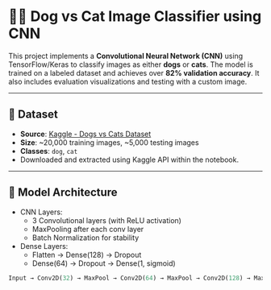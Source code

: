 # 🐶🐱 Dog vs Cat Image Classifier using CNN

This project implements a **Convolutional Neural Network (CNN)** using TensorFlow/Keras to classify images as either **dogs** or **cats**. The model is trained on a labeled dataset and achieves over **82% validation accuracy**. It also includes evaluation visualizations and testing with a custom image.

---

## 📂 Dataset

- **Source**: [Kaggle - Dogs vs Cats Dataset](https://www.kaggle.com/datasets/salader/dogs-vs-cats)
- **Size**: ~20,000 training images, ~5,000 testing images
- **Classes**: `dog`, `cat`
- Downloaded and extracted using Kaggle API within the notebook.

---

## 🧠 Model Architecture

- CNN Layers:
  - 3 Convolutional layers (with ReLU activation)
  - MaxPooling after each conv layer
  - Batch Normalization for stability
- Dense Layers:
  - Flatten → Dense(128) → Dropout
  - Dense(64) → Dropout → Dense(1, sigmoid)

```python
Input → Conv2D(32) → MaxPool → Conv2D(64) → MaxPool → Conv2D(128) → MaxPool → Flatten → Dense(128) → Dropout → Dense(64) → Dropout → Dense(1)
